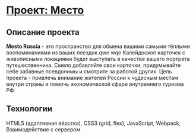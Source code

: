 # [Проект: Место](https://wailingray.github.io/mesto-project/)

## Описание проекта

  **Mesto Russia** - это пространство для обмена вашими самыми тёплыми воспоминаниями из ваших поездок.qwe wqe
Калейдоскоп карточек с живописными локациями будет выступать в качестве вашего портрета путешественника.
Смело добавляйте свои карточки, придумывайте себе забавные псевдонимы и смотрите за работой других. Цель
проекта - привлечь внимание жителей России к чудесным местам внутри страны и помочь экономической сфере
внутреннего туризма РФ.

## Технологии

HTML5 (адаптивная вёрстка), CSS3 (grid, flex), JavaScript, Webpack, Взаимодействие с сервером.


